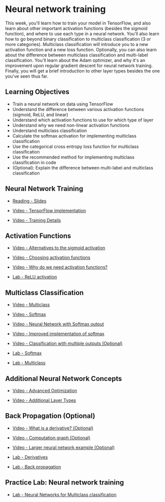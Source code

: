 # Neural network training

This week, you'll learn how to train your model in TensorFlow, and also learn about other important activation functions (besides the sigmoid function), and where to use each type in a neural network. You'll also learn how to go beyond binary classification to multiclass classification (3 or more categories). Multiclass classification will introduce you to a new activation function and a new loss function. Optionally, you can also learn about the difference between multiclass classification and multi-label classification. You'll learn about the Adam optimizer, and why it's an improvement upon regular gradient descent for neural network training. Finally, you will get a brief introduction to other layer types besides the one you've seen thus far.

## Learning Objectives

- Train a neural network on data using TensorFlow
- Understand the difference between various activation functions (sigmoid, ReLU, and linear)
- Understand which activation functions to use for which type of layer
- Understand why we need non-linear activation functions
- Understand multiclass classification
- Calculate the softmax activation for implementing multiclass classification
- Use the categorical cross entropy loss function for multiclass classification
- Use the recommended method for implementing multiclass classification in code
- (Optional): Explain the difference between multi-label and multiclass classification

## Neural Network Training

- [Reading - Slides](./Readings/C2_W2.pdf)

- [Video - TensorFlow implementation](https://www.coursera.org/learn/advanced-learning-algorithms/lecture/oL0HT/tensorflow-implementation)

- [Video - Training Details](https://www.coursera.org/learn/advanced-learning-algorithms/lecture/35RQ3/training-details)

## Activation Functions

- [Video - Alternatives to the sigmoid activation](https://www.coursera.org/learn/advanced-learning-algorithms/lecture/04Maa/alternatives-to-the-sigmoid-activation)

- [Video - Choosing activation functions](https://www.coursera.org/learn/advanced-learning-algorithms/lecture/aWivF/choosing-activation-functions)

- [Video - Why do we need activation functions?](https://www.coursera.org/learn/advanced-learning-algorithms/lecture/mb9bw/why-do-we-need-activation-functions)

- [Lab - ReLU activation](./Labs/C2_W2_Relu.ipynb)

## Multiclass Classification

- [Video - Multiclass](https://www.coursera.org/learn/advanced-learning-algorithms/lecture/4u2wC/multiclass)

- [Video - Softmax](https://www.coursera.org/learn/advanced-learning-algorithms/lecture/mzLuU/softmax)

- [Video - Neural Network with Softmax output](https://www.coursera.org/learn/advanced-learning-algorithms/lecture/ZQPG3/neural-network-with-softmax-output)

- [Video - Improved implementation of softmax](https://www.coursera.org/learn/advanced-learning-algorithms/lecture/Tyil1/improved-implementation-of-softmax)

- [Video - Classification with multiple outputs (Optional)](https://www.coursera.org/learn/advanced-learning-algorithms/lecture/pjIk0/classification-with-multiple-outputs-optional)

- [Lab - Softmax](./Labs/C2_W2_SoftMax.ipynb)

- [Lab - Multiclass](./Labs/C2_W2_Multiclass_TF.ipynb)

## Additional Neural Network Concepts

- [Video - Advanced Optimization](https://www.coursera.org/learn/advanced-learning-algorithms/lecture/5Qt9E/advanced-optimization)

- [Video - Additional Layer Types](https://www.coursera.org/learn/advanced-learning-algorithms/lecture/L0aFK/additional-layer-types)

## Back Propagation (Optional)

- [Video - What is a derivative? (Optional)](https://www.coursera.org/learn/advanced-learning-algorithms/lecture/i9Dqr/what-is-a-derivative-optional)

- [Video - Computation graph (Optional)](https://www.coursera.org/learn/advanced-learning-algorithms/lecture/rhcTZ/computation-graph-optional)

- [Video - Larger neural network example (Optional)](https://www.coursera.org/learn/advanced-learning-algorithms/lecture/qqczh/larger-neural-network-example-optional)

- [Lab - Derivatives](./Labs/C2_W2_Derivatives.ipynb)

- [Lab - Back propagation](./Labs/C2_W2_Backprop.ipynb)

## Practice Lab: Neural network training

- [Lab - Neural Networks for Multiclass classification](./Labs/C2_W2_Assignment.ipynb)